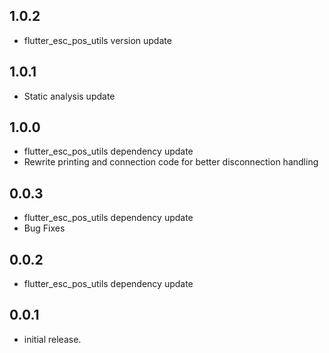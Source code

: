 ## 1.0.2
* flutter_esc_pos_utils version update
## 1.0.1
* Static analysis update
## 1.0.0
* flutter_esc_pos_utils dependency update
* Rewrite printing and connection code for better disconnection handling
## 0.0.3
* flutter_esc_pos_utils dependency update
* Bug Fixes
## 0.0.2
* flutter_esc_pos_utils dependency update
## 0.0.1
* initial release.